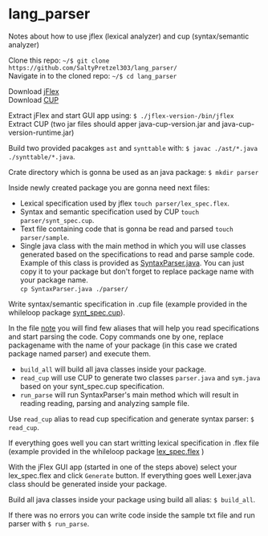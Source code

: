 # lang_parser
Notes about how to use jflex (lexical analyzer) and cup (syntax/semantic analyzer)

Clone this repo: `~/$ git clone https://github.com/SaltyPretzel303/lang_parser/`  
Navigate in to the cloned repo: `~/$ cd lang_parser`  

Download [jFlex](https://jflex.de/)  
Download [CUP](http://www2.cs.tum.edu/projects/cup/docs.php)  

Extract jFlex and start GUI app using: `$ ./jflex-version-/bin/jflex`  
Extract CUP (two jar files should apper java-cup-version.jar and java-cup-version-runtime.jar)  

Build two provided pacakges `ast` and `synttable` with: `$ javac ./ast/*.java ./synttable/*.java`.  

Crate directory which is gonna be used as an java package: `$ mkdir parser`  

Inside newly created package you are gonna need next files: 
  - Lexical specification used by jflex `touch parser/lex_spec.flex`.
  - Syntax and semantic specification used by CUP `touch parser/synt_spec.cup`.
  - Text file containing code that is gonna be read and parsed `touch parser/sample`. 
  - Single java class with the main method in which you will use classes generated based on the specifications to read and parse sample code. Example of this class is provided as [SyntaxParser.java](/SyntaxParser.java). You can just copy it to your package but don't forget to replace package name with your package name.  
  `cp SyntaxParser.java ./parser/`  

Write syntax/semantic specification in .cup file (example provided in the whileloop package [synt_spec.cup](/whileloop/synt_spec.cup)).  

In the file [note](/note) you will find few aliases that will help you read specifications and start parsing the code. Copy commands one by one, replace packagename with the name of your package (in this case we crated package named parser) and execute them. 
  - `build_all` will build all java classes inside your package.  
  - `read_cup` will use CUP to generate two classes `parser.java` and `sym.java` based on your synt_spec.cup specification.  
  - `run_parse` will run SyntaxParser's main method which will result in reading reading, parsing and analyzing sample file. 
  
Use `read_cup` alias to read cup specification and generate syntax parser: `$ read_cup`.  
 
If everything goes well you can start writting lexical specification in .flex file (example provided in the whileloop package [lex_spec.flex](/whileloop/lex_spec.flex) )

With the jFlex GUI app (started in one of the steps above) select your lex_spec.flex and click `Generate` button. 
If everything goes well Lexer.java class should be generated inside your package.  

Build all java classes inside your package using build all alias: `$ build_all`.  

If there was no errors you can write code inside the sample txt file and run parser with `$ run_parse`.  
